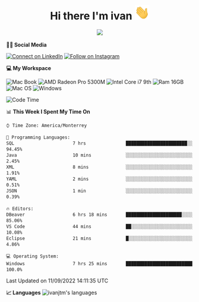 <h1 align="center">Hi there I'm ivan <img src="https://raw.githubusercontent.com/ABSphreak/ABSphreak/master/gifs/Hi.gif" width="40px" /></h1>
<div align="center">
<img src="http://github-readme-streak-stats.herokuapp.com?user=ivanjtm&hide_border=true&background=00000000&border=FFFFFF00&sideNums=A8A8A8&sideLabels=A8A8A8&currStreakNum=FFC93C&dates=A8A8A8)](https://git.io/streak-stats"/>
</div>

**👦🏻 Social Media**

[![Connect on LinkedIn](https://img.shields.io/badge/LinkedIn-%230077B5.svg?&style=flat-square&logo=linkedin&logoColor=white)](https://www.linkedin.com/in/ivanjtm)
[![Follow on Instagram](https://img.shields.io/badge/Instagram-E4405F?style=flat-square&logo=instagram&logoColor=white)](https://www.instagram.com/ivanjtm)

**💻 My Workspace**

![Mac Book](https://img.shields.io/badge/Apple-MacBook_Pro_2019-999999?style=flat-square&logo=apple&logoColor=white)
![AMD Radeon Pro 5300M](https://img.shields.io/badge/AMD-Radeon_Pro_5300M-ED1C24?style=flat-square&logo=amd&logoColor=white)
![Intel Core i7 9th](https://img.shields.io/badge/Intel-Core_i7_9th-0071C5?style=flat-square&logo=intel&logoColor=white)
![Ram 16GB](https://img.shields.io/badge/RAM-16GB-230071C5?style=flat-square&logoColor=white)
![Mac OS](https://img.shields.io/badge/Mac%20OS-000000?style=flat-square&logo=apple&logoColor=white)
![Windows](https://img.shields.io/badge/Windows-0078D6?style=flat-square&logo=windows&logoColor=white)


<!--START_SECTION:waka-->
![Code Time](http://img.shields.io/badge/Code%20Time-705%20hrs%2012%20mins-blue)

📊 **This Week I Spent My Time On** 

```text
⌚︎ Time Zone: America/Monterrey

💬 Programming Languages: 
SQL                      7 hrs               ███████████████████████░░   94.45% 
Java                     10 mins             ░░░░░░░░░░░░░░░░░░░░░░░░░   2.45% 
XML                      8 mins              ░░░░░░░░░░░░░░░░░░░░░░░░░   1.91% 
YAML                     2 mins              ░░░░░░░░░░░░░░░░░░░░░░░░░   0.51% 
JSON                     1 min               ░░░░░░░░░░░░░░░░░░░░░░░░░   0.39%

🔥 Editors: 
DBeaver                  6 hrs 18 mins       █████████████████████░░░░   85.06% 
VS Code                  44 mins             ██░░░░░░░░░░░░░░░░░░░░░░░   10.08% 
Eclipse                  21 mins             █░░░░░░░░░░░░░░░░░░░░░░░░   4.86%

💻 Operating System: 
Windows                  7 hrs 25 mins       █████████████████████████   100.0%

```


 Last Updated on 11/09/2022 14:11:35 UTC
<!--END_SECTION:waka-->
**📈 Languages**
 ![ivanjtm's languages](https://wakatime.com/share/@ivanjtm/a32f83c6-d0c9-49a4-a5ae-d0440b950377.svg)
